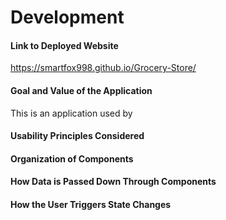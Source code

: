 # Development

#### Link to Deployed Website
https://smartfox998.github.io/Grocery-Store/

#### Goal and Value of the Application
This is an application used by 

#### Usability Principles Considered

#### Organization of Components

#### How Data is Passed Down Through Components

#### How the User Triggers State Changes

